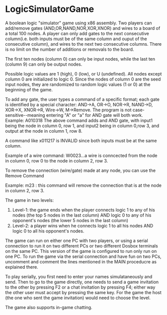 # LogicSimulatorGame
A boolean logic "simulator" game using x86 assembly.
Two players can add/remove gates (AND,OR,NAND,NOR,XOR,XNOR) and wires to a board of a total 100 nodes. A player can only add gates to the next consecutive column(i.e. both inputs must be of 
the same column and ouput of the consecutive column), and wires to the next two consecutive columns. There is no limit on the number of additions or removals to the board.

The first ten nodes (column 0) can only be input nodes, while the last ten (column 9) can only be output nodes.

Possible logic values are 1 (high), 0 (low), or U (undefined). All nodes except column 0 are initialized to logic 0. Since the nodes of column 0 are the seed input nodes, they are randomized to random logic values (1 or 0) at the beginning of the game. 

To add any gate, the user types a command of a specific format; each gate is identified by a special character:
AND->A, OR->O, NOR->R, NAND->D, XOR->X, XNOR->R, Wire->W, M->Remove.
The program is not case-sensitive--meaning entering "A" or "a" for AND gate will both work.
Example:
A010318
The above command adds and AND gate, with input1 being the node in column 0, row 1, and input2 being in column 0,row 3, and output at the node in column 1, row 8.

A command like   x011217 is INVALID since both inputs must be at the same column. 

Example of a wire command: W0023...a wire is conncected from the node in column 0, row 0 to the node in column 2, row 3.

To remove the connection (wire/gate) made at any node, you can use the Remove Command

Example: m23 : this command will remove the connection that is at the node in column 2, row 3.

The game in two levels:
1. Level-1: the game ends when the player connects logic 1 to any of his nodes (the top 5 nodes in the last column) AND logic 0 to any of his opponent's nodes (the lower 5 nodes in the last column)
2. Level-2: a player wins when he connects logic 1 to all his nodes AND logic 0 to all his opponent's nodes. 


The game can run on either one PC with two players, or using a serial connection to run it on two different PCs or two different Dosbox terminals on the same PC.
This version of the game is configured to run only run on one PC. To run the game via the serial connection and have fun on two PCs, uncomment and comment the lines mentioned in the MAIN proceducre as explained there.   

To play serially, you first need to enter your names simulataneously and send. Then to go to the game directly, one needs to send a game invitation to the other by pressing F2 or a chat invitation by pressing F4; either way the other user must accept by pressing the same key. For the game the host (the one who sent the game invitation) would need to choose the level.

The game also supports in-game chatting. 
